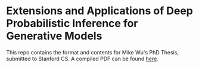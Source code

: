 # Extensions and Applications of Deep Probabilistic Inference for Generative Models

This repo contains the format and contents for Mike Wu's PhD Thesis, submitted to Stanford CS. A compiled PDF can be found [here](https://drive.google.com/file/d/10IXi-RleFoG9L6G70TEKbAGd-v29R2Zz/view?usp=sharing).  

